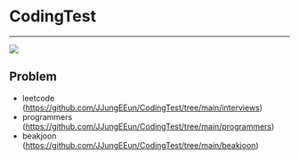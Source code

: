 # CodingTest
--- 
<img src="https://img.shields.io/badge/Python-3766AB?style=flat-square&logo=Python&logoColor=white"/></a>

## Problem
- leetcode (https://github.com/JJungEEun/CodingTest/tree/main/interviews)
- programmers (https://github.com/JJungEEun/CodingTest/tree/main/programmers)
- beakjoon (https://github.com/JJungEEun/CodingTest/tree/main/beakjoon)
